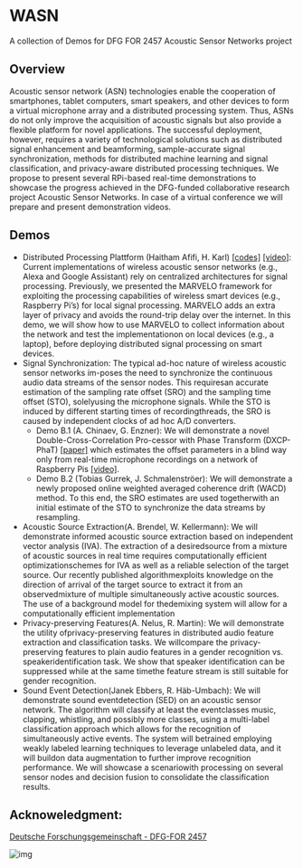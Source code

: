 # WASN
A collection of Demos for DFG FOR 2457 Acoustic Sensor Networks project

## Overview
Acoustic sensor network (ASN) technologies enable the cooperation of smartphones, tablet
computers, smart speakers, and other devices to form a virtual microphone array and a distributed
processing system. Thus, ASNs do not only improve the acquisition of acoustic signals but also
provide a flexible platform for novel applications. The successful deployment, however, requires
a variety of technological solutions such as distributed signal enhancement and beamforming,
sample-accurate signal synchronization, methods for distributed machine learning and signal
classification, and privacy-aware distributed processing techniques.
We propose to present several RPi-based real-time demonstrations to showcase the progress achieved
in the DFG-funded collaborative research project Acoustic Sensor Networks. In case of a virtual
conference we will prepare and present demonstration videos.


## Demos

  - Distributed Processing Plattform (Haitham Afifi, H. Karl) [[codes]](https://github.com/CN-UPB/MARVELO) [[video]](https://drive.google.com/file/d/1FhXeoun40hiU3WRceljSOrwO5wBEkZ5Y/view?usp=sharing): Current implementations of wireless acoustic sensor networks (e.g., Alexa and Google Assistant) rely on centralized architectures for signal processing. Previously, we presented the MARVELO framework for exploiting the processing capabilities of wireless smart devices (e.g., Raspberry Pi’s) for local signal processing. MARVELO adds an extra layer of privacy and avoids the round-trip delay over the internet. In this demo, we will show how to use MARVELO to collect information about the network and test the implementationon on local devices (e.g., a laptop), before deploying distributed signal processing on smart devices.
  - Signal Synchronization: The typical ad-hoc nature of wireless acoustic sensor networks im-poses the need to synchronize the continuous audio data streams of the sensor nodes. This requiresan accurate estimation of the sampling rate offset (SRO) and the sampling time offset (STO), solelyusing the microphone signals. While the STO is induced by different starting times of recordingthreads, the SRO is caused by independent clocks of ad hoc A/D converters.
    - Demo B.1 (A. Chinaev, G. Enzner): We will demonstrate a novel Double-Cross-Correlation Pro-cessor with Phase Transform (DXCP-PhaT) [[paper]](https://ieeexplore.ieee.org/document/9399796) which estimates the offset parameters in a blind way only from real-time microphone recordings on a network of Raspberry Pis [[video]](https://drive.google.com/file/d/1PPQpSQuOYvzzx8aNCgrI8y_suy21Q7l_/view).
    - Demo B.2 (Tobias Gurrek, J. Schmalenströer): We will demonstrate a newly proposed online weighted averaged coherence drift (WACD) method. To this end, the SRO estimates are used togetherwith an initial estimate of the STO to synchronize the data streams by resampling.
  - Acoustic Source Extraction(A. Brendel, W. Kellermann): We will demonstrate informed acoustic source extraction based on independent vector analysis (IVA). The extraction of a desiredsource from a mixture of acoustic sources in real time requires computationally efficient optimizationschemes for IVA as well as a reliable selection of the target source. Our recently published algorithmexploits knowledge on the direction of arrival of the target source to extract it from an observedmixture of multiple simultaneously active acoustic sources. The use of a background model for thedemixing system will allow for a computationally efficient implementation
  - Privacy-preserving Features(A. Nelus, R. Martin):  We will demonstrate the utility ofprivacy-preserving features in distributed audio feature extraction and classification tasks. We willcompare the privacy-preserving features to plain audio features in a gender recognition vs. speakeridentification task. We show that speaker identification can be suppressed while at the same timethe feature stream is still suitable for gender recognition.
  - Sound Event Detection(Janek Ebbers, R. Häb-Umbach): We will demonstrate sound eventdetection (SED) on an acoustic sensor network.  The algorithm will classify at least the eventclasses music, clapping, whistling, and possibly more classes, using a multi-label classification approach which allows for the recognition of simultaneously active events.  The system will betrained employing weakly labeled learning techniques to leverage unlabeled data, and it will buildon data augmentation to further improve recognition performance. We will showcase a scenariowith processing on several sensor nodes and decision fusion to consolidate the classification results.

## Acknoweledgment:


[Deutsche Forschungsgemeinschaft - DFG-FOR 2457](https://www.uni-paderborn.de/asn/)

![img](https://www.uni-paderborn.de/fileadmin/_processed_/9/2/csm_ASNLogo_c443ce161b.png)
